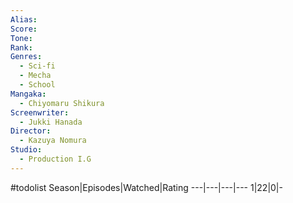 ```yaml
---
Alias:
Score:
Tone: 
Rank:
Genres:
  - Sci-fi
  - Mecha
  - School
Mangaka:
  - Chiyomaru Shikura
Screenwriter:
  - Jukki Hanada
Director:
  - Kazuya Nomura
Studio:
  - Production I.G
---
```

#todolist
Season|Episodes|Watched|Rating
---|---|---|---
1|22|0|-